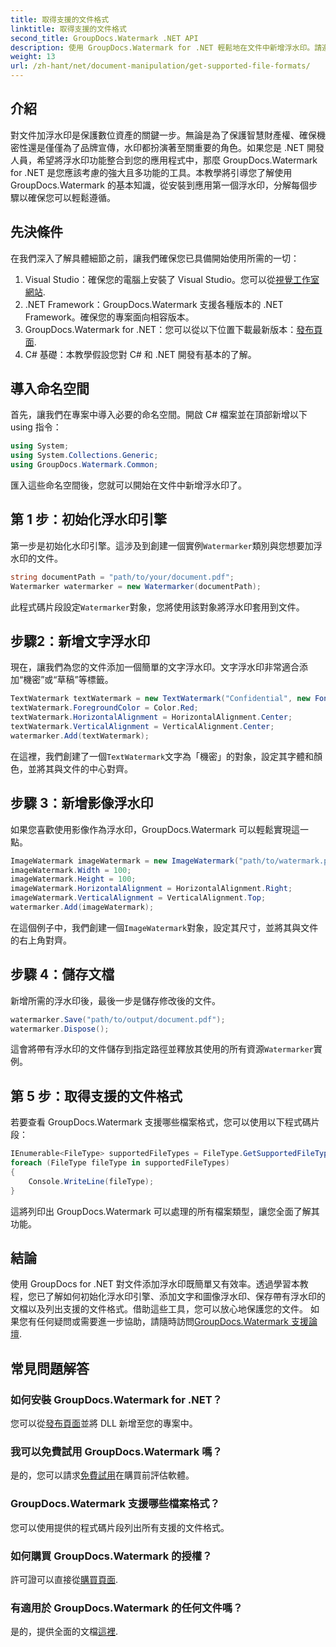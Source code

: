 ```yaml
---
title: 取得支援的文件格式
linktitle: 取得支援的文件格式
second_title: GroupDocs.Watermark .NET API
description: 使用 GroupDocs.Watermark for .NET 輕鬆地在文件中新增浮水印。請遵循我們全面的逐步指南來保護您的數位資產。
weight: 13
url: /zh-hant/net/document-manipulation/get-supported-file-formats/
---
```

## 介紹
對文件加浮水印是保護數位資產的關鍵一步。無論是為了保護智慧財產權、確保機密性還是僅僅為了品牌宣傳，水印都扮演著至關重要的角色。如果您是 .NET 開發人員，希望將浮水印功能整合到您的應用程式中，那麼 GroupDocs.Watermark for .NET 是您應該考慮的強大且多功能的工具。本教學將引導您了解使用 GroupDocs.Watermark 的基本知識，從安裝到應用第一個浮水印，分解每個步驟以確保您可以輕鬆遵循。
## 先決條件
在我們深入了解具體細節之前，讓我們確保您已具備開始使用所需的一切：
1.  Visual Studio：確保您的電腦上安裝了 Visual Studio。您可以從[視覺工作室網站](https://visualstudio.microsoft.com/).
2. .NET Framework：GroupDocs.Watermark 支援各種版本的 .NET Framework。確保您的專案面向相容版本。
3. GroupDocs.Watermark for .NET：您可以從以下位置下載最新版本：[發布頁面](https://releases.groupdocs.com/Watermark/net/).
4. C# 基礎：本教學假設您對 C# 和 .NET 開發有基本的了解。
## 導入命名空間
首先，讓我們在專案中導入必要的命名空間。開啟 C# 檔案並在頂部新增以下 using 指令：
```csharp
using System;
using System.Collections.Generic;
using GroupDocs.Watermark.Common;
```
匯入這些命名空間後，您就可以開始在文件中新增浮水印了。

## 第 1 步：初始化浮水印引擎
第一步是初始化水印引擎。這涉及到創建一個實例`Watermarker`類別與您想要加浮水印的文件。
```csharp
string documentPath = "path/to/your/document.pdf";
Watermarker watermarker = new Watermarker(documentPath);
```
此程式碼片段設定`Watermarker`對象，您將使用該對象將浮水印套用到文件。
## 步驟2：新增文字浮水印
現在，讓我們為您的文件添加一個簡單的文字浮水印。文字浮水印非常適合添加“機密”或“草稿”等標籤。
```csharp
TextWatermark textWatermark = new TextWatermark("Confidential", new Font("Arial", 36));
textWatermark.ForegroundColor = Color.Red;
textWatermark.HorizontalAlignment = HorizontalAlignment.Center;
textWatermark.VerticalAlignment = VerticalAlignment.Center;
watermarker.Add(textWatermark);
```
在這裡，我們創建了一個`TextWatermark`文字為「機密」的對象，設定其字體和顏色，並將其與文件的中心對齊。
## 步驟 3：新增影像浮水印
如果您喜歡使用影像作為浮水印，GroupDocs.Watermark 可以輕鬆實現這一點。
```csharp
ImageWatermark imageWatermark = new ImageWatermark("path/to/watermark.png");
imageWatermark.Width = 100;
imageWatermark.Height = 100;
imageWatermark.HorizontalAlignment = HorizontalAlignment.Right;
imageWatermark.VerticalAlignment = VerticalAlignment.Top;
watermarker.Add(imageWatermark);
```
在這個例子中，我們創建一個`ImageWatermark`對象，設定其尺寸，並將其與文件的右上角對齊。
## 步驟 4：儲存文檔
新增所需的浮水印後，最後一步是儲存修改後的文件。
```csharp
watermarker.Save("path/to/output/document.pdf");
watermarker.Dispose();
```
這會將帶有浮水印的文件儲存到指定路徑並釋放其使用的所有資源`Watermarker`實例。
## 第 5 步：取得支援的文件格式
若要查看 GroupDocs.Watermark 支援哪些檔案格式，您可以使用以下程式碼片段：
```csharp
IEnumerable<FileType> supportedFileTypes = FileType.GetSupportedFileTypes();
foreach (FileType fileType in supportedFileTypes)
{
    Console.WriteLine(fileType);
}
```
這將列印出 GroupDocs.Watermark 可以處理的所有檔案類型，讓您全面了解其功能。
## 結論
使用 GroupDocs for .NET 對文件添加浮水印既簡單又有效率。透過學習本教程，您已了解如何初始化浮水印引擎、添加文字和圖像浮水印、保存帶有浮水印的文檔以及列出支援的文件格式。借助這些工具，您可以放心地保護您的文件。
如果您有任何疑問或需要進一步協助，請隨時訪問[GroupDocs.Watermark 支援論壇](https://forum.groupdocs.com/c/watermark/19).
## 常見問題解答
### 如何安裝 GroupDocs.Watermark for .NET？
您可以從[發布頁面](https://releases.groupdocs.com/Watermark/net/)並將 DLL 新增至您的專案中。
### 我可以免費試用 GroupDocs.Watermark 嗎？
是的，您可以請求[免費試用](https://releases.groupdocs.com/)在購買前評估軟體。
### GroupDocs.Watermark 支援哪些檔案格式？
您可以使用提供的程式碼片段列出所有支援的文件格式。
### 如何購買 GroupDocs.Watermark 的授權？
許可證可以直接從[購買頁面](https://purchase.groupdocs.com/buy).
### 有適用於 GroupDocs.Watermark 的任何文件嗎？
是的，提供全面的文檔[這裡](https://tutorials.groupdocs.com/Watermark/net/).
